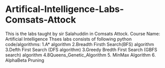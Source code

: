 # Artifical-Intelligence-Labs-Comsats-Attock
This is the labs taught by sir Salahuddin in Comsats Attock. Course Name: Artificial Intelligence 
Thses labs consists of following python code/algorithms:
1.A* algorithm
2.Breadth Firsth Search(BFS) algorithm
3.Defth First Search (DFS algorithm)
3.Greedy Bredth First Search (GBFS search) algorithm
4.8Queens_Genetic_Algorithm
5. MinMax Algorithm
6. AlphaBeta Pruning
